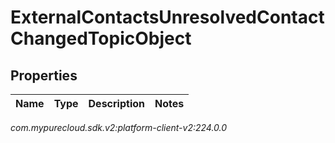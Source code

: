 # ExternalContactsUnresolvedContactChangedTopicObject


## Properties

| Name | Type | Description | Notes |
| ------------ | ------------- | ------------- | ------------- |




_com.mypurecloud.sdk.v2:platform-client-v2:224.0.0_
